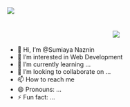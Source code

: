 
<img src="https://github.com/Sumiaya20/SumiayaNaznin/blob/main/Gift%20Files/12.gif">


<div>
   <h1 align="center"?
    <a href="https://git.io/typing-svg">
        <img src="https://readme-typing-svg.herokuapp.com/?font=Righteous&size=35&center=true&vCenter=true&width=500&height=70&duration=4000&lines=Hi+There!;+I'm+Sumaiya+Naznin!;+Welcome+to+My+Github+Profile!" />
    </a>
   </h1>
</div>

- 👋 Hi, I’m @Sumiaya Naznin
- 👀 I’m interested in Web Development
- 🌱 I’m currently learning ...
- 💞️ I’m looking to collaborate on ...
- 📫 How to reach me 
- 😄 Pronouns: ...
- ⚡ Fun fact: ...

<!---
Sumiaya20/Sumiaya20 is a ✨ special ✨ repository because its `README.md` (this file) appears on your GitHub profile.
You can click the Preview link to take a look at your changes.
--->
